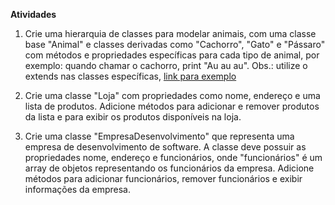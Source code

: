 **Atividades**
1) Crie uma hierarquia de classes para modelar animais, com uma classe base "Animal" e classes derivadas como "Cachorro", "Gato" e "Pássaro" com métodos e propriedades específicas para cada tipo de animal, por exemplo: quando chamar o cachorro, print "Au au au".
Obs.: utilize o extends nas classes específicas, [link para exemplo](https://www.typescriptlang.org/docs/handbook/classes.html)

3) Crie uma classe "Loja" com propriedades como nome, endereço e uma lista de produtos. Adicione métodos para adicionar e remover produtos da lista e para exibir os produtos disponíveis na loja.
   
4) Crie uma classe "EmpresaDesenvolvimento" que representa uma empresa de desenvolvimento de software. A classe deve possuir as propriedades nome, endereço e funcionários, onde "funcionários" é um array de objetos representando os funcionários da empresa. Adicione métodos para adicionar funcionários, remover funcionários e exibir informações da empresa.

